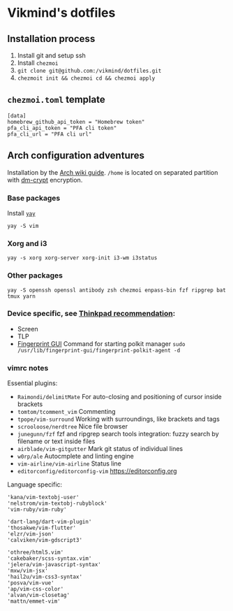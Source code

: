 # Vikmind's dotfiles

## Installation process

1. Install git and setup ssh
1. Install ``chezmoi``
1. ``git clone git@github.com:/vikmind/dotfiles.git``
1. ``chezmoit init && chezmoi cd && chezmoi apply``

## ``chezmoi.toml`` template

```
[data]
homebrew_github_api_token = "Homebrew token"
pfa_cli_api_token = "PFA cli token"
pfa_cli_url = "PFA cli url"
```

## Arch configuration adventures

Installation by the [Arch wiki guide](https://wiki.archlinux.org/index.php/Installation_guide).
``/home`` is located on separated partition with [dm-crypt](https://wiki.archlinux.org/index.php/Dm-crypt) encryption.

### Base packages

Install [``yay``](https://www.ostechnix.com/yay-found-yet-another-reliable-aur-helper/)
```
yay -S vim
```

### Xorg and i3

```
yay -s xorg xorg-server xorg-init i3-wm i3status
```

### Other packages
```
yay -S openssh openssl antibody zsh chezmoi enpass-bin fzf ripgrep bat tmux yarn
```

### Device specific, see [Thinkpad recommendation](https://wiki.archlinux.org/index.php/Lenovo_ThinkPad_X230):

- Screen
- TLP
- [Fingerprint GUI](https://wiki.archlinux.org/index.php/Fingerprint_GUI) Command for starting polkit manager ``sudo
  /usr/lib/fingerprint-gui/fingerprint-polkit-agent -d``


### vimrc notes

Essential plugins:

- ``Raimondi/delimitMate`` For auto-closing and positioning of cursor inside brackets
- ``tomtom/tcomment_vim`` Commenting
- ``tpope/vim-surround`` Working with surroundings, like brackets and tags
- ``scrooloose/nerdtree`` Nice file browser
- ``junegunn/fzf`` fzf and ripgrep search tools integration: fuzzy search by filename or text inside files
- ``airblade/vim-gitgutter`` Mark git status of individual lines
- ``w0rp/ale`` Autocmplete and linting engine
- ``vim-airline/vim-airline`` Status line
- ``editorconfig/editorconfig-vim`` https://editorconfig.org

Language specific:

```
'kana/vim-textobj-user'
'nelstrom/vim-textobj-rubyblock'
'vim-ruby/vim-ruby'

'dart-lang/dart-vim-plugin'
'thosakwe/vim-flutter'
'elzr/vim-json'
'calviken/vim-gdscript3'

'othree/html5.vim'
'cakebaker/scss-syntax.vim'
'jelera/vim-javascript-syntax'
'mxw/vim-jsx'
'hail2u/vim-css3-syntax'
'posva/vim-vue'
'ap/vim-css-color'
'alvan/vim-closetag'
'mattn/emmet-vim'
```
